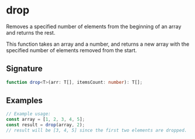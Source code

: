 # drop

Removes a specified number of elements from the beginning of an array and returns the rest.

This function takes an array and a number, and returns a new array with the specified number 
of elements removed from the start.

## Signature

```typescript
function drop<T>(arr: T[], itemsCount: number): T[];
```

## Examples

```typescript
// Example usage:
const array = [1, 2, 3, 4, 5];
const result = drop(array, 2);
// result will be [3, 4, 5] since the first two elements are dropped.
```
